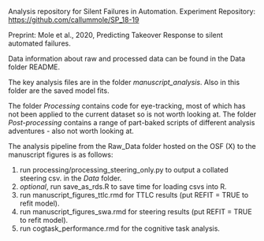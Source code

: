 Analysis repository for Silent Failures in Automation. Experiment Repository: https://github.com/callummole/SP_18-19

Preprint: Mole et al., 2020, Predicting Takeover Response to silent automated failures.

Data information about raw and processed data can be found in the Data folder README.

The key analysis files are in the folder _manuscript_analysis_. Also in this folder are the saved model fits.

The folder _Processing_ contains code for eye-tracking, most of which has not been applied to the current dataset so is not worth looking at. The folder _Post-processing_ contains a range of part-baked scripts of different analysis adventures - also not worth looking at.  

The analysis pipeline from the Raw_Data folder hosted on the OSF (X) to the manuscript figures is as follows:

1) run processing/processing_steering_only.py to output a collated steering csv. in the _Data_ folder.
2) _optional_, run save_as_rds.R to save time for loading csvs into R.
3) run manuscript_figures_ttlc.rmd for TTLC results (put REFIT = TRUE to refit model).
4) run manuscript_figures_swa.rmd for steering results (put REFIT = TRUE to refit model).
5) run cogtask_performance.rmd for the cognitive task analysis.

